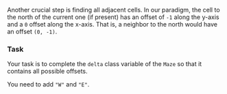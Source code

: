 Another crucial step is finding all adjacent cells. In our paradigm, the cell to the north of 
the current one (if present) has an offset of `-1` along the y-axis and a `0` offset along the 
x-axis. That is, a neighbor to the north would have an offset `(0, -1)`.

### Task
Your task is to complete the `delta` class variable of the `Maze` so that it contains all possible offsets.

<div class="hint">You need to add <code>"W"</code> and <code>"E"</code>.</div>
